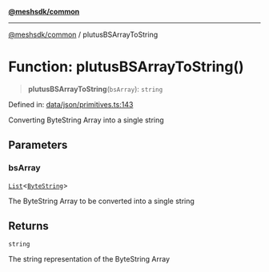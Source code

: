 [**@meshsdk/common**](../README.md)

***

[@meshsdk/common](../globals.md) / plutusBSArrayToString

# Function: plutusBSArrayToString()

> **plutusBSArrayToString**(`bsArray`): `string`

Defined in: [data/json/primitives.ts:143](https://github.com/MeshJS/mesh/blob/1abde1553cbd7cf2cf4e40197fc0de9e4a7d0f49/packages/mesh-common/src/data/json/primitives.ts#L143)

Converting ByteString Array into a single string

## Parameters

### bsArray

[`List`](../type-aliases/List.md)\<[`ByteString`](../type-aliases/ByteString.md)\>

The ByteString Array to be converted into a single string

## Returns

`string`

The string representation of the ByteString Array
